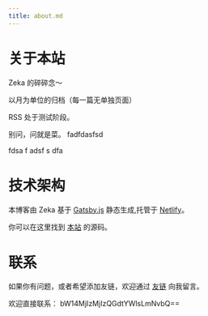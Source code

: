 ```yaml
---
title: about.md
---
```


# 关于本站

Zeka 的碎碎念～

以月为单位的归档（每一篇无单独页面）

RSS 处于测试阶段。

别问，问就是菜。
fadfdasfsd

fdsa
f
adsf
s
dfa
# 技术架构

本博客由 Zeka 基于 [Gatsby.js](https://www.gatsbyjs.com/) 静态生成,托管于 [Netlify](https://www.netlify.com/)。

你可以在这里找到 [本站](https://github.com/RetiredWorld/zeka-ren) 的源码。

# 联系

如果你有问题，或者希望添加友链，欢迎通过 [友链](https://flag.zeka.cloud/friends) 向我留言。

欢迎直接联系：
bW14MjIzMjIzQGdtYWlsLmNvbQ==
